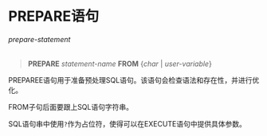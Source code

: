 # PREPARE语句
###### prepare-statement
> **PREPARE** *statement-name* **FROM** {*char* | *user-variable*}

PREPAREE语句用于准备预处理SQL语句。该语句会检查语法和存在性，并进行优化。

FROM子句后面要跟上SQL语句字符串。

SQL语句串中使用`?`作为占位符，使得可以在EXECUTE语句中提供具体参数。